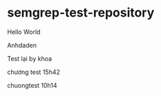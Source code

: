 # semgrep-test-repository

Hello World

Anhdaden

Test lại by khoa

chương test 15h42

chuongtest 10h14
